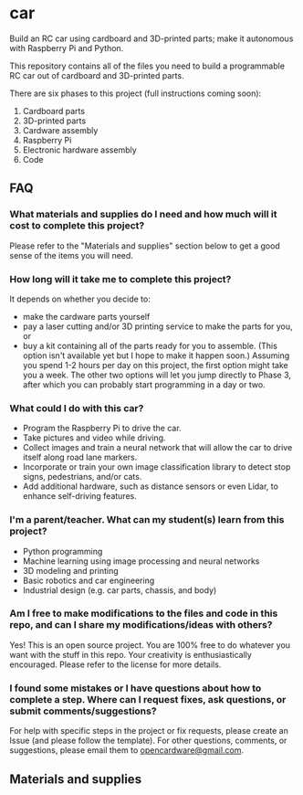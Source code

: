 # car

Build an RC car using cardboard and 3D-printed parts; make it autonomous with Raspberry Pi and Python.

This repository contains all of the files you need to build a programmable RC car out of cardboard and 3D-printed parts.

There are six phases to this project (full instructions coming soon):

1. Cardboard parts
2. 3D-printed parts
3. Cardware assembly
4. Raspberry Pi
5. Electronic hardware assembly
6. Code


## FAQ

### What materials and supplies do I need and how much will it cost to complete this project?
Please refer to the "Materials and supplies" section below to get a good sense of the items you will need.

### How long will it take me to complete this project?
It depends on whether you decide to:
- make the cardware parts yourself
- pay a laser cutting and/or 3D printing service to make the parts for you, or
- buy a kit containing all of the parts ready for you to assemble. (This option isn't available yet but I hope to make it happen soon.)
Assuming you spend 1-2 hours per day on this project, the first option might take you a week. The other two options will let you jump directly to Phase 3, after which you can probably start programming in a day or two.


### What could I do with this car?
- Program the Raspberry Pi to drive the car.
- Take pictures and video while driving.
- Collect images and train a neural network that will allow the car to drive itself along road lane markers.
- Incorporate or train your own image classification library to detect stop signs, pedestrians, and/or cats.
- Add additional hardware, such as distance sensors or even Lidar, to enhance self-driving features.


### I'm a parent/teacher. What can my student(s) learn from this project?
- Python programming
- Machine learning using image processing and neural networks
- 3D modeling and printing
- Basic robotics and car engineering
- Industrial design (e.g. car parts, chassis, and body)


### Am I free to make modifications to the files and code in this repo, and can I share my modifications/ideas with others?
Yes! This is an open source project. You are 100% free to do whatever you want with the stuff in this repo. Your creativity is enthusiastically encouraged. Please refer to the license for more details.


### I found some mistakes or I have questions about how to complete a step. Where can I request fixes, ask questions, or submit comments/suggestions?
For help with specific steps in the project or fix requests, please create an Issue (and please follow the template).
For other questions, comments, or suggestions, please email them to opencardware@gmail.com.


## Materials and supplies

